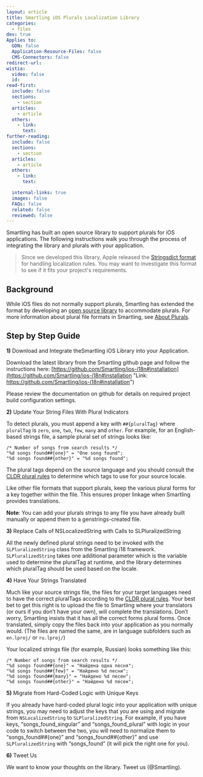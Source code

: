 ```yaml
---
layout: article
title: Smartling iOS Plurals Localization Library
categories:
  - files
dev: true
Applies to:
  GDN: false
  Application-Resource-Files: false
  CMS-Connectors: false
redirect-url:
wistia:
  video: false
  id:
read-first:
  include: false
  sections:
    - section
  articles:
    - article
  others:
    - link:
      text:
further-reading:
  include: false
  sections:
    - section
  articles:
    - article
  others:
    - link:
      text:

  internal-links: true
  images: false
  FAQs: false
  related: false
  reviewed: false
---
```


Smartling has built an open source library to support plurals for iOS applications. The following instructions walk you through the process of integrating the library and plurals with your application.

> Since we developed this library, Apple released the [Stringsdict format](/developers/files/iOS-stringsdict) for handling localization rules. You may want to investigate this format to see if it fits your project's requirements.

## Background

While iOS files do not normally support plurals, Smartling has extended the format by developing an [open source library](https://github.com/Smartling/ios-i18n) to accommodate plurals. For more information about plural file formats in Smartling, see [About Plurals](https://smartling.zendesk.com/hc/en-us/articles/201296893-About-Plurals-Global-Delivery-Network).

## Step by Step Guide

**1)** Download and Integrate theSmartling iOS Library into your Application.

Download the latest library from the Smartling github page and follow the instructions here: [https://github.com/Smartling/ios-i18n#installation](https://github.com/Smartling/ios-i18n#installation "Link: https://github.com/Smartling/ios-i18n#installation")

Please review the documentation on github for details on required project build configuration settings.

**2)** Update Your String Files With Plural Indicators

To detect plurals, you must append a key with `##{pluralTag}` where `pluralTag` is `zero`, `one`, `two`, `few`, `many` and `other`. For example, for an English-based strings file, a sample plural set of strings looks like:  

~~~
/* Number of songs from search results */  
"%d songs found##{one}" = "One song found";  
"%d songs found##{other}" = "%d songs found";  
~~~

The plural tags depend on the source language and you should consult the [CLDR plural rules](http://unicode.org/repos/cldr-tmp/trunk/diff/supplemental/language_plural_rules.html "Link: http://unicode.org/repos/cldr-tmp/trunk/diff/supplemental/language_plural_rules.html") to determine which tags to use for your source locale.

Like other file formats that support plurals, keep the various plural forms for a key together within the file. This ensures proper linkage when Smartling provides translations.

**Note**: You can add your plurals strings to any file you have already built manually or append them to a genstrings-created file. 

**3)** Replace Calls of NSLocalizedString with Calls to SLPluralizedString

All the newly defined plural strings need to be invoked with the `SLPluralizedString` class from the Smartling i18 framework. `SLPluralizedString` takes one additional parameter which is the variable used to determine the pluralTag at runtime, and the library determines which pluralTag should be used based on the locale.

**4)** Have Your Strings Translated 

Much like your source strings file, the files for your target languages need to have the correct pluralTags according to the [CLDR plural rules](http://unicode.org/repos/cldr-tmp/trunk/diff/supplemental/language_plural_rules.html). Your best bet to get this right is to upload the file to Smartling where your translators (or ours if you don’t have your own), will complete the translations. Don’t worry, Smartling insists that it has all the correct forms plural forms. Once translated, simply copy the files back into your application as you normally would. (The files are named the same, are in language subfolders such as `en.lproj/` or `ru.lproj/`)

Your localized strings file (for example, Russian) looks something like this:  

~~~
/* Number of songs from search results */  
"%d songs found##{one}" = "Найдена одна песня";  
"%d songs found##{few}" = "Найдено %d песни";  
"%d songs found##{many}" = "Найдено %d песен";  
"%d songs found##{other}" = "Найдено %d песен";
~~~

**5)** Migrate from Hard-Coded Logic with Unique Keys

If you already have hard-coded plural logic into your application with unique strings, you may need to adjust the keys that you are using and migrate from `NSLocalizedString` to `SLPluralizedString`. For example, if you have keys, “songs_found_singular” and “songs_found_plural” with logic in your code to switch between the two, you will need to normalize them to “songs_found##{one}” and “songs_found##{other}” and use `SLPluralizedString` with “songs_found” (it will pick the right one for you).

**6)** Tweet Us  

We want to know your thoughts on the library. Tweet us (@Smartling).
